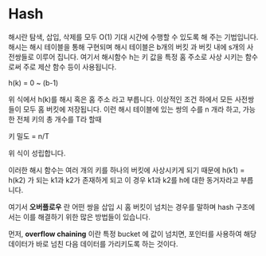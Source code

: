 # Hash

해시란 탐색, 삽입, 삭제를 모두 O(1) 기대 시간에 수행할 수 있도록 해 주는 기법입니다.
해시는 해시 테이블을 통해 구현되며 해시 테이블은 b개의 버킷 과 버킷 내에 s개의 사전쌍들로 이루어 집니다.
여기서 해시함수 h는 키 값을 특정 홈 주소로 사상 시키는 함수로써 주로 제산 함수 등이 사용됩니다.

h(k) = 0 ~ (b-1)

위 식에서 h(k)를 해시 혹은 홈 주소 라고 부릅니다.
이상적인 조건 하에서 모든 사전쌍들이 모두 홈 버킷에 저장됩니다.
이런 해시 테이블에 있는 쌍의 수를 n 개라 하고, 가능한 전체 키의 총 개수를 T라 할때

키 밀도 = n/T

위 식이 성립합니다.

이러한 해시 함수는 여러 개의 키를 하나의 버킷에 사상시키게 되기 때문에
h(k1) = h(k2) 가 되는 k1과 k2가 존재하게 되고 이 경우 k1과 k2를 h에 대한 동거자라고 부릅니다.

여기서 **오버플로우** 란 어떤 쌍을 삽입 시 홈 버킷이 넘치는 경우를 말하며 hash 구조에서는 이를 해결하기 위한 많은 방법들이 있습니다.

먼저, **overflow chaining** 이란 특정 bucket 에 값이 넘치면, 포인터를 사용하여 해당 데이터가 바로 넘친 다음 데이터를 가리키도록 하는 것이다.
